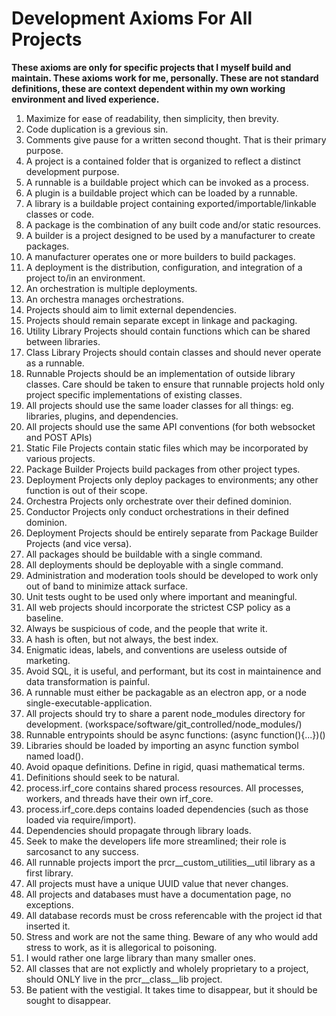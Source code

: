 # Development Axioms For All Projects

**These axioms are only for specific projects that I myself build and maintain.  These axioms work for me, personally.  These are not standard definitions, these are context dependent within my own working environment and lived experience.**


1. Maximize for ease of readability, then simplicity, then brevity.
2. Code duplication is a grevious sin.
3. Comments give pause for a written second thought.  That is their primary purpose.
4. A project is a contained folder that is organized to reflect a distinct development purpose.
5. A runnable is a buildable project which can be invoked as a process.
6. A plugin is a buildable project which can be loaded by a runnable.
7. A library is a buildable project containing exported/importable/linkable classes or code.
8. A package is the combination of any built code and/or static resources.
9. A builder is a project designed to be used by a manufacturer to create packages.
10. A manufacturer operates one or more builders to build packages.
11. A deployment is the distribution, configuration, and integration of a project to/in an environment.
12. An orchestration is multiple deployments.
13. An orchestra manages orchestrations.
14. Projects should aim to limit external dependencies.
15. Projects should remain separate except in linkage and packaging.
16. Utility Library Projects should contain functions which can be shared between libraries.
17. Class Library Projects should contain classes and should never operate as a runnable.
18. Runnable Projects should be an implementation of outside library classes.  Care should be taken to ensure that runnable projects hold only project specific implementations of existing classes.
19. All projects should use the same loader classes for all things: eg. libraries, plugins, and dependencies.
20. All projects should use the same API conventions (for both websocket and POST APIs)
21. Static File Projects contain static files which may be incorporated by various projects.
22. Package Builder Projects build packages from other project types.
23. Deployment Projects only deploy packages to environments; any other function is out of their scope.
24. Orchestra Projects only orchestrate over their defined dominion.
25. Conductor Projects only conduct orchestrations in their defined dominion.
26. Deployment Projects should be entirely separate from Package Builder Projects (and vice versa).
27. All packages should be buildable with a single command.
28. All deployments should be deployable with a single command.
29. Administration and moderation tools should be developed to work only out of band to minimize attack surface.
30. Unit tests ought to be used only where important and meaningful.
31. All web projects should incorporate the strictest CSP policy as a baseline.
32. Always be suspicious of code, and the people that write it.
33. A hash is often, but not always, the best index.
34. Enigmatic ideas, labels, and conventions are useless outside of marketing.
35. Avoid SQL, it is useful, and performant, but its cost in maintainence and data transformation is painful.
36. A runnable must either be packagable as an electron app, or a node single-executable-application.
37. All projects should try to share a parent node_modules directory for development. (workspace/software/git_controlled/node_modules/)
38. Runnable entrypoints should be async functions: (async function(){...})()
39. Libraries should be loaded by importing an async function symbol named load().
40. Avoid opaque definitions.  Define in rigid, quasi mathematical terms.
41. Definitions should seek to be natural.
42. process.irf_core contains shared process resources.  All processes, workers, and threads have their own irf_core.
43. process.irf_core.deps contains loaded dependencies (such as those loaded via require/import).
44. Dependencies should propagate through library loads.
45. Seek to make the developers life more streamlined; their role is sarcosanct to any success.
46. All runnable projects import the prcr__custom_utilities__util library as a first library. 
47. All projects must have a unique UUID value that never changes.
48. All projects and databases must have a documentation page, no exceptions.
49. All database records must be cross referencable with the project id that inserted it.
50. Stress and work are not the same thing.  Beware of any who would add stress to work, as it is allegorical to poisoning.
51. I would rather one large library than many smaller ones.
52. All classes that are not explictly and wholely proprietary to a project, should ONLY live in the prcr__class__lib project.
53. Be patient with the vestigial.  It takes time to disappear, but it should be sought to disappear.
